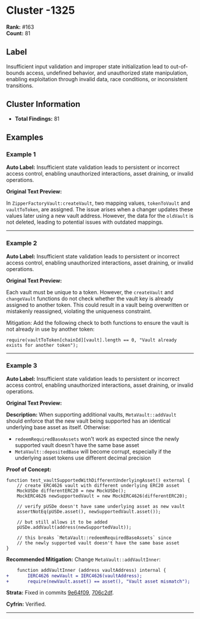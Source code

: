 # Cluster -1325

**Rank:** #163  
**Count:** 81  

## Label
Insufficient input validation and improper state initialization lead to out-of-bounds access, undefined behavior, and unauthorized state manipulation, enabling exploitation through invalid data, race conditions, or inconsistent transitions.

## Cluster Information
- **Total Findings:** 81

## Examples

### Example 1

**Auto Label:** Insufficient state validation leads to persistent or incorrect access control, enabling unauthorized interactions, asset draining, or invalid operations.  

**Original Text Preview:**

In `ZipperFactoryVault:createVault`, two mapping values, `tokenToVault` and `vaultToToken`, are assigned. The issue arises when a changer updates these values later using a new vault address. However, the data for the `oldVault` is not deleted, leading to potential issues with outdated mappings.

---
### Example 2

**Auto Label:** Insufficient state validation leads to persistent or incorrect access control, enabling unauthorized interactions, asset draining, or invalid operations.  

**Original Text Preview:**

Each vault must be unique to a token. However, the `createVault` and `changeVault` functions do not check whether the vault key is already assigned to another token. This could result in a vault being overwritten or mistakenly reassigned, violating the uniqueness constraint.

Mitigation:
Add the following check to both functions to ensure the vault is not already in use by another token:

```solidity
require(vaultToToken[chainId][vault].length == 0, "Vault already exists for another token");
```

---
### Example 3

**Auto Label:** Insufficient state validation leads to persistent or incorrect access control, enabling unauthorized interactions, asset draining, or invalid operations.  

**Original Text Preview:**

**Description:** When supporting additional vaults, `MetaVault::addVault` should enforce that the new vault being supported has an identical underlying base asset as itself. Otherwise:
* `redeemRequiredBaseAssets` won't work as expected since the newly supported vault doesn't have the same base asset
* `MetaVault::depositedBase` will become corrupt, especially if the underlying asset tokens use different decimal precision

**Proof of Concept:**
```solidity
function test_vaultSupportedWithDifferentUnderlyingAsset() external {
    // create ERC4626 vault with different underlying ERC20 asset
    MockUSDe differentERC20 = new MockUSDe();
    MockERC4626 newSupportedVault = new MockERC4626(differentERC20);

    // verify pUSDe doesn't have same underlying asset as new vault
    assertNotEq(pUSDe.asset(), newSupportedVault.asset());

    // but still allows it to be added
    pUSDe.addVault(address(newSupportedVault));

    // this breaks `MetaVault::redeemRequiredBaseAssets` since
    // the newly supported vault doesn't have the same base asset
}
```

**Recommended Mitigation:** Change `MetaVault::addVaultInner`:
```diff
    function addVaultInner (address vaultAddress) internal {
+       IERC4626 newVault = IERC4626(vaultAddress);
+       require(newVault.asset() == asset(), "Vault asset mismatch");
```

**Strata:** Fixed in commits [9e64f09](https://github.com/Strata-Money/contracts/commit/9e64f09af6eb927c9c736796aeb92333dbb72c18), [706c2df](https://github.com/Strata-Money/contracts/commit/706c2df3f2caf6651b1d8e858beb5097dbd7d066).

**Cyfrin:** Verified.

---
